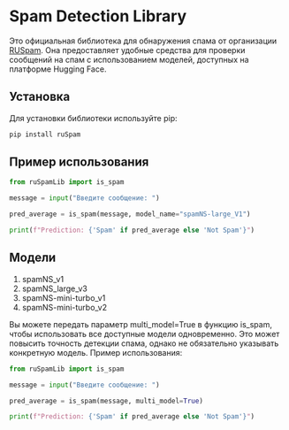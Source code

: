 
# Spam Detection Library

Это официальная библиотека для обнаружения спама от организации [RUSpam](https://huggingface.co/RUSpam). Она предоставляет удобные средства для проверки сообщений на спам с использованием моделей, доступных на платформе Hugging Face.

## Установка

Для установки библиотеки используйте pip:

```bash
pip install ruSpam
```

## Пример использования

```python
from ruSpamLib import is_spam

message = input("Введите сообщение: ")

pred_average = is_spam(message, model_name="spamNS-large_V1")

print(f"Prediction: {'Spam' if pred_average else 'Not Spam'}")
```

## Модели 

1. spamNS_v1
2. spamNS_large_v3
3. spamNS-mini-turbo_v1
4. spamNS-mini-turbo_v2

Вы можете передать параметр multi_model=True в функцию is_spam, чтобы использовать все доступные модели одновременно. Это может повысить точность детекции спама, однако не обязательно указывать конкретную модель. Пример использования:

```python
from ruSpamLib import is_spam

message = input("Введите сообщение: ")

pred_average = is_spam(message, multi_model=True)

print(f"Prediction: {'Spam' if pred_average else 'Not Spam'}")
```
